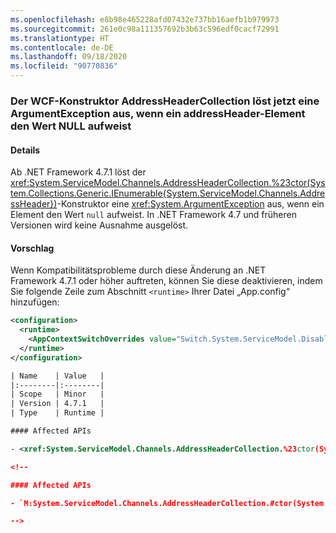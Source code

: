 ```yaml
---
ms.openlocfilehash: e8b98e465228afd07432e737bb16aefb1b979973
ms.sourcegitcommit: 261e0c98a111357692b3b63c596edf0cacf72991
ms.translationtype: HT
ms.contentlocale: de-DE
ms.lasthandoff: 09/18/2020
ms.locfileid: "90770836"
---
```

### <a name="wcf-addressheadercollection-now-throws-an-argumentexception-if-an-addressheader-element-is-null"></a>Der WCF-Konstruktor AddressHeaderCollection löst jetzt eine ArgumentException aus, wenn ein addressHeader-Element den Wert NULL aufweist

#### <a name="details"></a>Details

Ab .NET Framework 4.7.1 löst der <xref:System.ServiceModel.Channels.AddressHeaderCollection.%23ctor(System.Collections.Generic.IEnumerable{System.ServiceModel.Channels.AddressHeader})>-Konstruktor eine <xref:System.ArgumentException> aus, wenn ein Element den Wert `null` aufweist. In .NET Framework 4.7 und früheren Versionen wird keine Ausnahme ausgelöst.

#### <a name="suggestion"></a>Vorschlag

Wenn Kompatibilitätsprobleme durch diese Änderung an .NET Framework 4.7.1 oder höher auftreten, können Sie diese deaktivieren, indem Sie folgende Zeile zum Abschnitt `<runtime>` Ihrer Datei „App.config“ hinzufügen:

```xml
<configuration>
  <runtime>
    <AppContextSwitchOverrides value="Switch.System.ServiceModel.DisableAddressHeaderCollectionValidation=true" />
  </runtime>
</configuration>

| Name    | Value   |
|:--------|:--------|
| Scope   | Minor   |
| Version | 4.7.1   |
| Type    | Runtime |

#### Affected APIs

- <xref:System.ServiceModel.Channels.AddressHeaderCollection.%23ctor(System.Collections.Generic.IEnumerable{System.ServiceModel.Channels.AddressHeader})>

<!--

#### Affected APIs

- `M:System.ServiceModel.Channels.AddressHeaderCollection.#ctor(System.Collections.Generic.IEnumerable{System.ServiceModel.Channels.AddressHeader})`

-->
